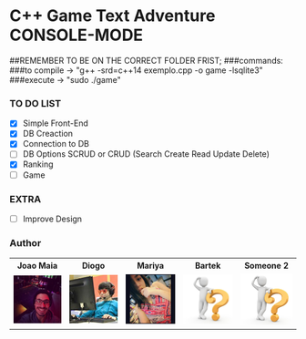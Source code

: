 # C++ Game Text Adventure CONSOLE-MODE

##REMEMBER TO BE ON THE CORRECT FOLDER FRIST;
###commands:
###to compile -> "g++ -srd=c++14 exemplo.cpp -o game -lsqlite3"
###execute -> "sudo ./game"


### TO DO LIST

- [x] Simple Front-End
- [x] DB Creaction
- [x] Connection to DB
- [ ] DB Options SCRUD or CRUD (Search Create Read Update Delete)
- [x] Ranking  
- [ ] Game 

### EXTRA 

- [ ] Improve Design 





### Author


<table id='tabI' border="0" style="width:100%;border:0px;" >
  <tr>
    <th>Joao Maia</th>
    <th>Diogo</th> 
    <th>Mariya</th>
    <th>Bartek</th>
    <th>Someone 2</th>
  </tr>
  <tr>
    <td><a href="https://twitter.com/wannabevunf1"><img src="authorsIMG/joao_maia.jpg" width="100"></a></td>
    <td><a href="https://www.instagram.com/diogo.avm/"><img src="authorsIMG/diogo.jpg" width="100"></a></td>
    <td><a href="https://www.instagram.com/mariya_lok/"><img src="authorsIMG/mariya.jpg" width="100"></a></td>
    <td><img src="authorsIMG/WHOIS.jpg" width="100"></td>
    <td><img src="authorsIMG/WHOIS.jpg" width="100"></td>
  </tr>

</table>

